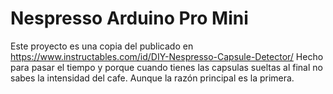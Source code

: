 # Nespresso Arduino Pro Mini
Este proyecto es una copia del publicado en https://www.instructables.com/id/DIY-Nespresso-Capsule-Detector/
Hecho para pasar el tiempo y porque cuando tienes las capsulas sueltas al final no sabes la intensidad del cafe. Aunque la razón principal es la primera.


